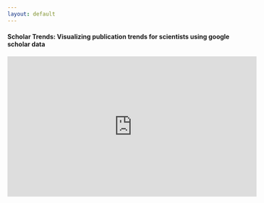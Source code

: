 ```yaml
---
layout: default
---
```


#### Scholar Trends: Visualizing publication trends for scientists using google scholar data

<iframe width="560" height="315" src="https://www.youtube.com/embed/cZQcAU8D-BM" title="YouTube video player" frameborder="0" allow="accelerometer; autoplay; clipboard-write; encrypted-media; gyroscope; picture-in-picture; web-share" allowfullscreen></iframe>